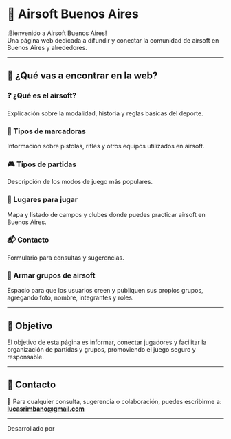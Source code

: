 # 🎯 Airsoft Buenos Aires

¡Bienvenido a Airsoft Buenos Aires!  
Una página web dedicada a difundir y conectar la comunidad de airsoft en Buenos Aires y alrededores.

---

## 🧐 ¿Qué vas a encontrar en la web?

### ❓ ¿Qué es el airsoft?
Explicación sobre la modalidad, historia y reglas básicas del deporte.

### 🔫 Tipos de marcadoras
Información sobre pistolas, rifles y otros equipos utilizados en airsoft.

### 🎮 Tipos de partidas
Descripción de los modos de juego más populares.

### 📍 Lugares para jugar
Mapa y listado de campos y clubes donde puedes practicar airsoft en Buenos Aires.

### 📬 Contacto
Formulario para consultas y sugerencias.

### 👥 Armar grupos de airsoft
Espacio para que los usuarios creen y publiquen sus propios grupos, agregando foto, nombre, integrantes y roles.

---

## 🎯 Objetivo

El objetivo de esta página es informar, conectar jugadores y facilitar la organización de partidas y grupos, promoviendo el juego seguro y responsable.

---

## 📧 Contacto

👤 Para cualquier consulta, sugerencia o colaboración, puedes escribirme a:  
**lucasrimbano@gmail.com**

---

Desarrollado por
